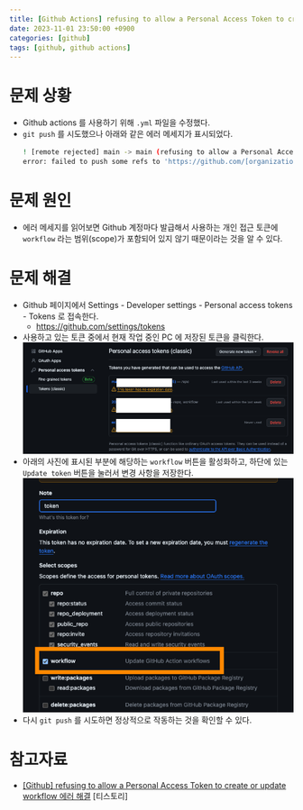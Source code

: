 ```yaml
---
title: [Github Actions] refusing to allow a Personal Access Token to create or update workflow 에러 해결 방법
date: 2023-11-01 23:50:00 +0900
categories: [github]
tags: [github, github actions]
---
```


# 문제 상황

- Github actions 를 사용하기 위해 `.yml` 파일을 수정했다.
- `git push` 를 시도했으나 아래와 같은 에러 메세지가 표시되었다.
  ```bash
  ! [remote rejected] main -> main (refusing to allow a Personal Access Token to create or update workflow `.github/workflows/[file].yml` without `workflow` scope)
  error: failed to push some refs to 'https://github.com/[organization]/[repo].git'
  ```

# 문제 원인

- 에러 메세지를 읽어보면 Github 계정마다 발급해서 사용하는 개인 접근 토큰에 `workflow` 라는 범위(scope)가 포함되어 있지 않기 때문이라는 것을 알 수 있다.

# 문제 해결

- Github 페이지에서 Settings - Developer settings - Personal access tokens - Tokens 로 접속한다.
  - https://github.com/settings/tokens
- 사용하고 있는 토큰 중에서 현재 작업 중인 PC 에 저장된 토큰을 클릭한다.
  ![1](/assets/images/2023/2023-11-01-github-actions-refusing-to-allow-a-personal-access-token/1.png)
- 아래의 사진에 표시된 부분에 해당하는 `workflow` 버튼을 활성화하고, 하단에 있는 `Update token` 버튼을 눌러서 변경 사항을 저장한다.
  ![2](/assets/images/2023/2023-11-01-github-actions-refusing-to-allow-a-personal-access-token/2.png)
- 다시 `git push` 를 시도하면 정상적으로 작동하는 것을 확인할 수 있다.

# 참고자료

- [[Github] refusing to allow a Personal Access Token to create or update workflow 에러 해결](https://coding-nyan.tistory.com/61) [티스토리]
